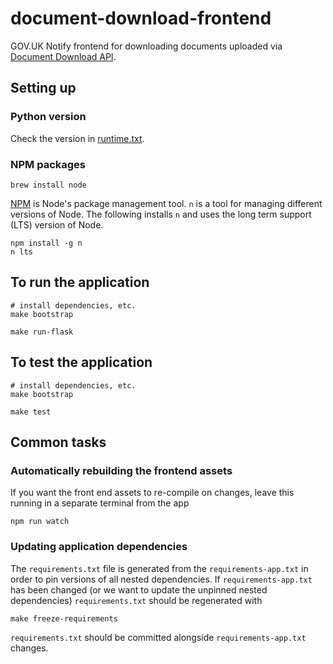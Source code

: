 # document-download-frontend

GOV.UK Notify frontend for downloading documents uploaded via [Document Download API](https://github.com/alphagov/document-download-api).

## Setting up

### Python version

Check the version in [runtime.txt](runtime.txt).

### NPM packages

```shell
brew install node
```

[NPM](npmjs.org) is Node's package management tool. `n` is a tool for managing different versions of Node. The following installs `n` and uses the long term support (LTS) version of Node.

```shell
npm install -g n
n lts
```

## To run the application

```shell
# install dependencies, etc.
make bootstrap

make run-flask
```

## To test the application

```shell
# install dependencies, etc.
make bootstrap

make test
```

## Common tasks

### Automatically rebuilding the frontend assets

If you want the front end assets to re-compile on changes, leave this running
in a separate terminal from the app

```shell
npm run watch
```

### Updating application dependencies

The `requirements.txt` file is generated from the `requirements-app.txt` in order to pin
versions of all nested dependencies. If `requirements-app.txt` has been changed (or
we want to update the unpinned nested dependencies) `requirements.txt` should be
regenerated with

```
make freeze-requirements
```

`requirements.txt` should be committed alongside `requirements-app.txt` changes.
